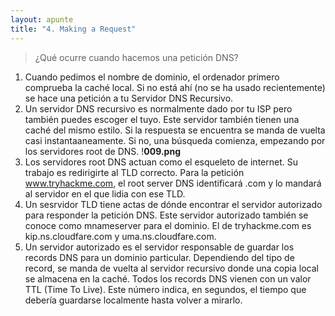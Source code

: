 ```yaml
---
layout: apunte
title: "4. Making a Request"
---
```


>¿Qué ocurre cuando hacemos una petición DNS?

1. Cuando pedimos el nombre de dominio, el ordenador primero comprueba la caché local. Si no está ahí (no se ha usado recientemente) se hace una petición a tu Servidor DNS Recursivo.
2. Un servidor DNS recursivo es normalmente dado por tu ISP pero también puedes escoger el tuyo. Este servidor también tienen una caché del mismo estilo. Si la respuesta se encuentra se manda de vuelta casi instantaaneamente. Si no, una búsqueda comienza, empezando por los servidores root de DNS.
!**009.png**
3. Los servidores root DNS actuan como el esqueleto de internet. Su trabajo es redirigirte al TLD correcto. Para la petición www.tryhackme.com, el root server DNS identificará .com y lo mandará al servidor en el que lidia con ese TLD.
4. Un sesrvidor TLD tiene actas de dónde encontrar el servidor autorizado para responder la petición DNS. Este servidor autorizado también se conoce como mnameserver para el dominio. El de tryhackme.com es kip.ns.cloudfare.com y uma.ns.cloudfare.com.
5. Un servidor autorizado es el servidor responsable de guardar los records DNS para un dominio particular. Dependiendo del tipo de record, se manda de vuelta al servidor recursivo donde una copia local se almacena en la caché. Todos los records DNS vienen con un valor TTL (Time To Live). Este número indica, en segundos, el tiempo que debería guardarse localmente hasta volver a mirarlo.